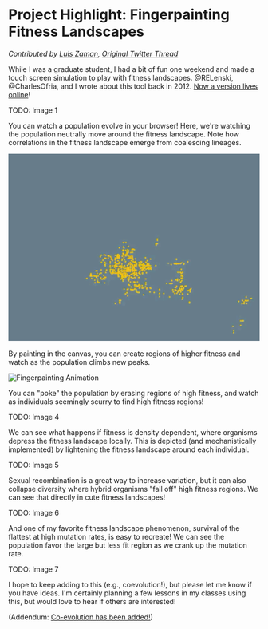 # Project Highlight: Fingerpainting Fitness Landscapes
*Contributed by [Luis Zaman](https://twitter.com/LuisZaman), [Original Twitter Thread](https://twitter.com/LuisZaman/status/1495251969094602755?t=vWoC0E0_AcBRkNYh3IgnRA&s=19)*

While I was a graduate student, I had a bit of fun one weekend and made a touch screen simulation to play with fitness landscapes. @RELenski, @CharlesOfria, and I wrote about this tool back in 2012. [Now a version lives online](https://zeeelab.github.io/FingerpaintingFitnessLandscapes.js/)!

TODO: Image 1

You can watch a population evolve in your browser! Here, we're watching the population neutrally move around the fitness landscape. Note how correlations in the fitness landscape emerge from coalescing lineages.

![Random Walk Animation](images/fingerpaint_01.gif)

By painting in the canvas, you can create regions of higher fitness and watch as the population climbs new peaks.

![Fingerpainting Animation](images/fingerpaint_02.gif)

You can "poke" the population by erasing regions of high fitness, and watch as individuals seemingly scurry to find high fitness regions!

TODO: Image 4

We can see what happens if fitness is density dependent, where organisms depress the fitness landscape locally. This is depicted (and mechanistically implemented) by lightening the fitness landscape around each individual.

TODO: Image 5

Sexual recombination is a great way to increase variation, but it can also collapse diversity where hybrid organisms "fall off" high fitness regions. We can see that directly in cute fitness landscapes!

TODO: Image 6

And one of my favorite fitness landscape phenomenon, survival of the flattest at high mutation rates, is easy to recreate! We can see the population favor the large but less fit region as we crank up the mutation rate.

TODO: Image 7

I hope to keep adding to this (e.g., coevolution!), but please let me know if you have ideas. I'm certainly planning a few lessons in my classes using this, but would love to hear if others are interested!

(Addendum: [Co-evolution has been added!](https://zeeelab.github.io/FingerpaintingFitnessLandscapes.js/coevolution.html))
